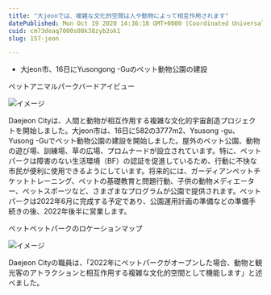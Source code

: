 ```yaml
---
title: "大jeonでは、複雑な文化的空間は人や動物によって相互作用されます"
datePublished: Mon Oct 19 2020 14:36:18 GMT+0000 (Coordinated Universal Time)
cuid: cm73deaq7000s08k38zyb2ok1
slug: 157-jeon

---
```



- 大jeon市、16日にYusongong -Guのペット動物公園の建設

ペットアニマルパークバードアイビュー

![イメージ](https://cdn.hashnode.com/res/hashnode/image/upload/v1739452983880/f076a077-cda1-4b08-bf95-fa984d84604b.jpeg)

Daejeon Cityは、人間と動物が相互作用する複雑な文化的宇宙創造プロジェクトを開始しました。大jeon市は、16日に582の3777m2、Ysusong -gu、Yusong -Guでペット動物公園の建設を開始しました。屋外のペット公園、動物の遊び場、訓練場、草の広場、プロムナードが設立されています。特に、ペットパークは障害のない生活環境（BF）の認証を促進しているため、行動に不快な市民が便利に使用できるようにしています。将来的には、ガーディアンペットチケットトレーニング、ペットの基礎教育と問題行動、子供の動物メディエーター、ペットスポーツなど、さまざまなプログラムが公園で提供されます。ペットパークは2022年6月に完成する予定であり、公園運用計画の準備などの準備手続きの後、2022年後半に営業します。

ペットペットパークのロケーションマップ

![イメージ](https://cdn.hashnode.com/res/hashnode/image/upload/v1739452985687/3fcaebd0-1ef3-4190-97a8-1b26a8080019.jpeg)

Daejeon Cityの職員は、「2022年にペットパークがオープンした場合、動物と観光客のアトラクションと相互作用する複雑な文化的空間として機能します」と述べました。